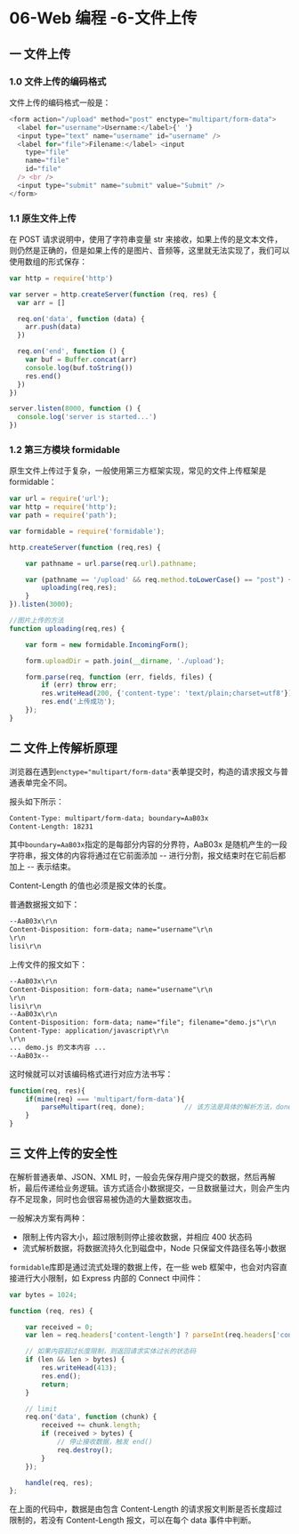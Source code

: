# 06-Web 编程 -6-文件上传

## 一 文件上传

### 1.0 文件上传的编码格式

文件上传的编码格式一般是：

```js
<form action="/upload" method="post" enctype="multipart/form-data">
  <label for="username">Username:</label>{' '}
  <input type="text" name="username" id="username" />
  <label for="file">Filename:</label> <input
    type="file"
    name="file"
    id="file"
  /> <br />
  <input type="submit" name="submit" value="Submit" />
</form>
```

### 1.1 原生文件上传

在 POST 请求说明中，使用了字符串变量 str 来接收，如果上传的是文本文件，则仍然是正确的，但是如果上传的是图片、音频等，这里就无法实现了，我们可以使用数组的形式保存：

```js
var http = require('http')

var server = http.createServer(function (req, res) {
  var arr = []

  req.on('data', function (data) {
    arr.push(data)
  })

  req.on('end', function () {
    var buf = Buffer.concat(arr)
    console.log(buf.toString())
    res.end()
  })
})

server.listen(8000, function () {
  console.log('server is started...')
})
```

### 1.2 第三方模块 formidable

原生文件上传过于复杂，一般使用第三方框架实现，常见的文件上传框架是 formidable：

```js
var url = require('url');
var http = require('http');
var path = require('path');

var formidable = require('formidable');

http.createServer(function (req,res) {

    var pathname = url.parse(req.url).pathname;

    var (pathname == '/upload' && req.method.toLowerCase() == "post") {
        uploading(req,res);
    }
}).listen(3000);

//图片上传的方法
function uploading(req,res) {

    var form = new formidable.IncomingForm();

    form.uploadDir = path.join(__dirname, './upload');

    form.parse(req, function (err, fields, files) {
        if (err) throw err;
        res.writeHead(200, {'content-type': 'text/plain;charset=utf8'});
        res.end('上传成功');
    });
}
```

## 二 文件上传解析原理

浏览器在遇到`enctype="multipart/form-data"`表单提交时，构造的请求报文与普通表单完全不同。

报头如下所示：

```txt
Content-Type: multipart/form-data; boundary=AaB03x
Content-Length: 18231
```

其中`boundary=AaB03x`指定的是每部分内容的分界符，AaB03x 是随机产生的一段字符串，报文体的内容将通过在它前面添加 -- 进行分割，报文结束时在它前后都加上 -- 表示结束。

Content-Length 的值也必须是报文体的长度。

普通数据报文如下：

```txt
--AaB03x\r\n
Content-Disposition: form-data; name="username"\r\n
\r\n
lisi\r\n
```

上传文件的报文如下：

```txt
--AaB03x\r\n
Content-Disposition: form-data; name="username"\r\n
\r\n
lisi\r\n
--AaB03x\r\n
Content-Disposition: form-data; name="file"; filename="demo.js"\r\n
Content-Type: application/javascript\r\n
\r\n
... demo.js 的文本内容 ...
--AaB03x--
```

这时候就可以对该编码格式进行对应方法书写：

```js
function(req, res){
    if(mime(req) === 'multipart/form-data'){
        parseMultipart(req, done);          // 该方法是具体的解析方法，done 是解析后的回调函数
    }
}
```

## 三 文件上传的安全性

在解析普通表单、JSON、XML 时，一般会先保存用户提交的数据，然后再解析，最后传递给业务逻辑。该方式适合小数据提交，一旦数据量过大，则会产生内存不足现象，同时也会很容易被伪造的大量数据攻击。

一般解决方案有两种：

- 限制上传内容大小，超过限制则停止接收数据，并相应 400 状态码
- 流式解析数据，将数据流持久化到磁盘中，Node 只保留文件路径名等小数据

`formidable`库即是通过流式处理的数据上传，在一些 web 框架中，也会对内容直接进行大小限制，如 Express 内部的 Connect 中间件：

```js
var bytes = 1024;

function (req, res) {

    var received = 0;
    var len = req.headers['content-length'] ? parseInt(req.headers['content-length'], 10) : null;

    // 如果内容超过长度限制，则返回请求实体过长的状态码
    if (len && len > bytes) {
        res.writeHead(413);
        res.end();
        return;
    }

    // limit
    req.on('data', function (chunk) {
        received += chunk.length;
        if (received > bytes) {
            // 停止接收数据，触发 end()
            req.destroy();
        }
    });

    handle(req, res);
};
```

在上面的代码中，数据是由包含 Content-Length 的请求报文判断是否长度超过限制的，若没有 Content-Length 报文，可以在每个 data 事件中判断。
